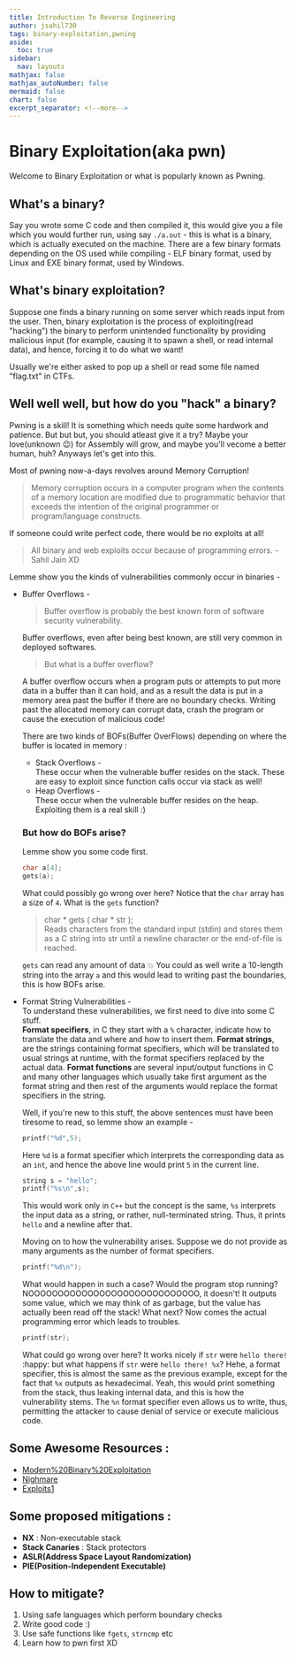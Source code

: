 ```yaml
---
title: Introduction To Reverse Engineering
author: jsahil730
tags: binary-exploitation,pwning
aside:
  toc: true
sidebar:
  nav: layouts
mathjax: false
mathjax_autoNumber: false
mermaid: false
chart: false
excerpt_separator: <!--more-->
---
```

# Binary Exploitation(aka pwn)

Welcome to Binary Exploitation or what is popularly known as Pwning.

## What's a binary?

Say you wrote some C code and then compiled it,
this would give you a file which you would further run, using say `./a.out` - this is
what is a binary, which is actually executed on the machine. There are a few binary
formats depending on the OS used while compiling - ELF binary format, used by Linux
and EXE binary format, used by Windows.

## What's binary exploitation?

Suppose one finds a binary running
on some server which reads input from the user. Then, binary exploitation is the process of
exploiting(read "hacking") the binary to perform unintended
functionality by providing malicious input (for example, causing it to
spawn a shell, or read internal data), and hence, forcing it to do what we want!

Usually we're either asked to pop up a shell or read some file named "flag.txt" in CTFs.

## Well well well, but how do you "hack" a binary?

Pwning is a skill! It is something which needs quite some hardwork and patience. But but but,
you should atleast give it a try? Maybe your love(unknown :wink:) for Assembly will grow,
and maybe you'll vecome a better human, huh? Anyways let's get into this.

Most of pwning now-a-days revolves around Memory Corruption!
> Memory corruption occurs in a computer program when the contents of a memory
> location are modified due to programmatic behavior that exceeds the intention
> of the original programmer or program/language constructs.

If someone could write perfect code, there would be no exploits at all!

> All binary and web exploits occur because of programming errors.
> \- Sahil Jain XD

Lemme show you the kinds of vulnerabilities commonly occur in binaries -

- Buffer Overflows -
    > Buffer overflow is probably the best known form of software security vulnerability.

    Buffer overflows, even after being best known, are still very common in deployed softwares.

    > But what is a buffer overflow?

    A buffer overflow occurs when a program puts or attempts to put more data in a buffer
    than it can hold, and as a result the data is put in a memory area past the buffer
    if there are no boundary checks. Writing past the allocated memory can corrupt data,
    crash the program or cause the execution of malicious code!  

    There are two kinds of BOFs(Buffer OverFlows) depending on where the buffer is located in memory :

  - Stack Overflows -  
        These occur when the vulnerable buffer resides on the stack. These are easy to exploit since function calls occur via stack as well!
  - Heap Overflows -  
        These occur when the vulnerable buffer resides on the heap. Exploiting them is a real skill :)

  ### But how do BOFs arise?
    Lemme show you some code first.

    ```c
    char a[4];
    gets(a);
    ```

    What could possibly go wrong over here? Notice that the `char` array has a size of `4`. What is the `gets` function?
    > char * gets ( char * str );  
    > Reads characters from the standard input (stdin) and stores them as a C string
    > into str until a newline character or the end-of-file is reached.

    `gets` can read any amount of data :boom: You could as well write a 10-length string into the array `a` and this would lead to writing past the boundaries, this is how BOFs arise.

- Format String Vulnerabilities -  
    To understand these vulnerabilities, we first need to dive into some C stuff.  
    **Format specifiers**, in C they start with a `%` character, indicate how to translate 
    the data and where and how to insert them. **Format strings**, are the strings containing
    format specifiers, which will be translated to usual strings at runtime, with the format
    specifiers replaced by the actual data.
    **Format functions** are several input/output functions in C and many other languages
    which usually take first argument as the format string and then rest of the arguments
    would replace the format specifiers in the string.

    Well, if you're new to this stuff, the above sentences must have been tiresome to read,
    so lemme show an example -

    ```c
    printf("%d",5);
    ```

    Here `%d` is a format specifier which interprets the corresponding data as an `int`, and hence
    the above line would print `5` in the current line.

    ```c
    string s = "hello";
    printf("%s\n",s);
    ```

    This would work only in `C++` but the concept is the same, `%s` interprets the input data as a
    string, or rather, null-terminated string. Thus, it prints `hello` and a newline after that.

    Moving on to how the vulnerability arises. Suppose we do not provide as many arguments as the number
    of format specifiers.

    ```c
    printf("%d\n");
    ```

    What would happen in such a case? Would the program stop running? NOOOOOOOOOOOOOOOOOOOOOOOOOOOOO,
    it doesn't! It outputs some value, which we may think of as garbage, but the value has actually
    been read off the stack! What next? Now comes the actual programming error which leads to troubles.

    ```c
    printf(str);
    ```

    What could go wrong over here? It works nicely if `str` were `hello there!` :happy: but what happens if
    `str` were `hello there! %x`? Hehe, a format specifier, this is almost the same as the previous example,
    except for the fact that `%x` outputs as hexadecimal. Yeah, this would print something from the stack,
    thus leaking internal data, and this is how the vulnerability stems. The `%n` format specifier even allows
    us to write, thus, permitting the attacker to cause denial of service or execute malicious code.

## Some Awesome Resources :

- [Modern%20Binary%20Exploitation](http://security.cs.rpi.edu/courses/binexp-spring2015/)
- [Nighmare](https://guyinatuxedo.github.io/)
- [Exploits1](http://opensecuritytraining.info/Exploits1.html)

## Some proposed mitigations :

- **NX** : Non-executable stack
- **Stack Canaries** : Stack protectors
- **ASLR(Address Space Layout Randomization)**
- **PIE(Position-Independent Executable)**

## How to mitigate?

1. Using safe languages which perform boundary checks
2. Write good code :)
3. Use safe functions like `fgets`, `strncmp` etc
4. Learn how to pwn first XD
